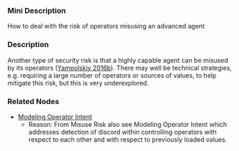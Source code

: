 ### Mini Description

How to deal with the risk of operators misusing an advanced agent

### Description

Another type of security risk is that a highly capable agent can be misused by its operators ([Yampolskiy 2016b](http://www.aaai.org/ocs/index.php/WS/AAAIW16/paper/download/12566/12356)). There may well be technical strategies, e.g. requiring a large number of operators or sources of values, to help mitigate this risk, but this is very underexplored.

### Related Nodes

- [Modeling Operator Intent](/Value_Alignment/Security/Handling_Improper_External_Behavior/Modeling_Operator_Intent/Modeling_Operator_Intent.md)
	- Reason: From Misuse Risk also see Modeling Operator Intent which addresses detection of discord within controlling operators with respect to each other and with respect to previously loaded values.

